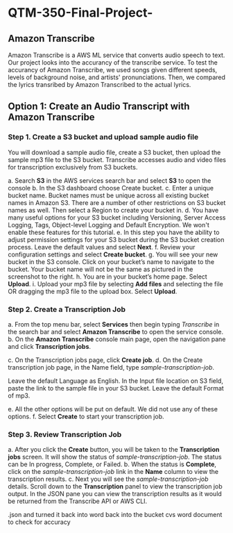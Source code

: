 # QTM-350-Final-Project-
## Amazon Transcribe 
Amazon Transcribe is a AWS ML service that converts audio speech to text. Our project looks into the accurancy of the transcribe service.
To test the accurancy of Amazon Transcribe, we used songs given different speeds, levels of background noise, and artists' pronunciations. Then, we compared the lyrics transribed by Amazon Transcribed to the actual lyrics. 

## Option 1: Create an Audio Transcript with Amazon Transcribe

### Step 1. Create a S3 bucket and upload sample audio file
You will download a sample audio file, create a S3 bucket, then upload the sample mp3 file to the S3 bucket. Transcribe accesses audio and video files for transcription exclusively from S3 buckets.

a.  Search **S3** in the AWS services search bar and select **S3** to open the console
b.  In the S3 dashboard choose Create bucket.
c.  Enter a unique bucket name. Bucket names must be unique across all existing bucket names in Amazon S3. There are a number of other restrictions on S3 bucket names as well. Then select a Region to create your bucket in.
d.  You have many useful options for your S3 bucket including Versioning, Server Access Logging, Tags, Object-level Logging and Default Encryption. We won't enable these features for this tutorial.
e.  In this step you have the ability to adjust permission settings for your S3 bucket during the S3 bucket creation process.
Leave the default values and select **Next**.
f. Review your configuration settings and select **Create bucket**. 
g. You will see your new bucket in the S3 console. Click on your bucket’s name to navigate to the bucket. Your bucket name will not be the same as pictured in the screenshot to the right.
h.  You are in your bucket’s home page. Select **Upload**.
i.  Upload your mp3 file by selecting **Add files** and selecting the file OR dragging the mp3 file to the upload box. Select **Upload**.

### Step 2. Create a Transcription Job
a.  From the top menu bar, select **Services** then begin typing *Transcribe* in the search bar and select **Amazon Transcribe** to open the service console.
b.  On the **Amazon Transcribe** console main page, open the navigation pane and click **Transcription jobs**.

c.  On the Transcription jobs page, click **Create job**.
d.  On the Create transcription job page, in the Name field, type *sample-transcription-job*.
 
   Leave the default Language as English.
   In the Input file location on S3 field, paste the link to the sample file in your S3 bucket. Leave the default Format of mp3.

e. All the other options will be put on default. We did not use any of these options.
f. Select **Create** to start your transcription job.  

### Step 3. Review Transcription Job
a. After you click the **Create** button, you will be taken to the **Transcription jobs** screen. It will show the status of *sample-transcription-job*. The status can be In progress, Complete, or Failed.
b. When the status is **Complete**, click on the *sample-transcription-job* link in the **Name** column to view the transcription results.
c. Next you will see the *sample-transcription-job* details. Scroll down to the **Transcription** panel to view the transcription job output. In the JSON pane you can view the transcription results as it would be returned from the Transcribe API or AWS CLI. 

 
.json and turned it back into word back into the bucket cvs word document to check for accuracy

